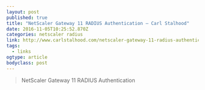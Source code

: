 ```yaml
---
layout: post
published: true
title: "NetScaler Gateway 11 RADIUS Authentication – Carl Stalhood"
date: 2016-11-05T10:25:52.870Z
categories: netscaler radius  
link: http://www.carlstalhood.com/netscaler-gateway-11-radius-authentication/
tags:
  - links
ogtype: article
bodyclass: post
---
```


> NetScaler Gateway 11 RADIUS Authentication
